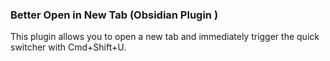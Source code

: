 ### Better Open in New Tab (Obsidian Plugin )

This plugin allows you to open a new tab and immediately trigger the quick switcher with Cmd+Shift+U.
